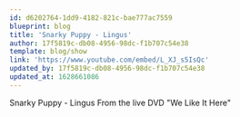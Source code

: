 ```yaml
---
id: d6202764-1dd9-4182-821c-bae777ac7559
blueprint: blog
title: 'Snarky Puppy - Lingus'
author: 17f5819c-db08-4956-98dc-f1b707c54e38
template: blog/show
link: 'https://www.youtube.com/embed/L_XJ_s5IsQc'
updated_by: 17f5819c-db08-4956-98dc-f1b707c54e38
updated_at: 1628661086
---
```

Snarky Puppy - Lingus
From the live DVD "We Like It Here"